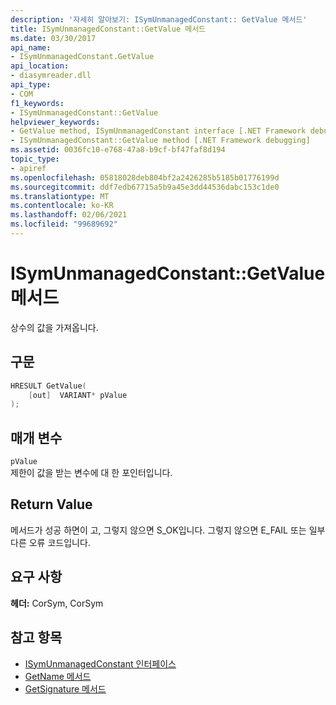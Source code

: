 ```yaml
---
description: '자세히 알아보기: ISymUnmanagedConstant:: GetValue 메서드'
title: ISymUnmanagedConstant::GetValue 메서드
ms.date: 03/30/2017
api_name:
- ISymUnmanagedConstant.GetValue
api_location:
- diasymreader.dll
api_type:
- COM
f1_keywords:
- ISymUnmanagedConstant::GetValue
helpviewer_keywords:
- GetValue method, ISymUnmanagedConstant interface [.NET Framework debugging]
- ISymUnmanagedConstant::GetValue method [.NET Framework debugging]
ms.assetid: 0036fc10-e768-47a8-b9cf-bf47faf8d194
topic_type:
- apiref
ms.openlocfilehash: 05818028deb804bf2a2426285b5185b01776199d
ms.sourcegitcommit: ddf7edb67715a5b9a45e3dd44536dabc153c1de0
ms.translationtype: MT
ms.contentlocale: ko-KR
ms.lasthandoff: 02/06/2021
ms.locfileid: "99689692"
---
```

# <a name="isymunmanagedconstantgetvalue-method"></a>ISymUnmanagedConstant::GetValue 메서드

 상수의 값을 가져옵니다.  
  
## <a name="syntax"></a>구문  
  
```cpp  
HRESULT GetValue(  
    [out]  VARIANT* pValue  
);  
```  
  
## <a name="parameters"></a>매개 변수  

 `pValue`  
 제한이 값을 받는 변수에 대 한 포인터입니다.  
  
## <a name="return-value"></a>Return Value  

 메서드가 성공 하면이 고, 그렇지 않으면 S_OK입니다. 그렇지 않으면 E_FAIL 또는 일부 다른 오류 코드입니다.  
  
## <a name="requirements"></a>요구 사항  

 **헤더:** CorSym, CorSym  
  
## <a name="see-also"></a>참고 항목

- [ISymUnmanagedConstant 인터페이스](isymunmanagedconstant-interface.md)
- [GetName 메서드](isymunmanagedconstant-getname-method.md)
- [GetSignature 메서드](isymunmanagedconstant-getsignature-method.md)
